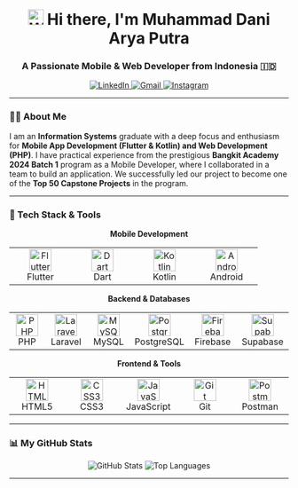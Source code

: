 <h1 align="center">
  <img src="https://media.giphy.com/media/hvRJCLFzcasrR4ia7z/giphy.gif" width="28px" alt="Waving hand">
  Hi there, I'm Muhammad Dani Arya Putra
</h1>
<h3 align="center">A Passionate Mobile & Web Developer from Indonesia 🇮🇩</h3>

<p align="center">
  <a href="https://www.linkedin.com/in/muhammad-dani-arya-putra-8a8791234/" target="_blank">
    <img src="https://img.shields.io/badge/LinkedIn-0077B5?style=for-the-badge&logo=linkedin&logoColor=white" alt="LinkedIn">
  </a>
  <a href="mailto:daniaryap01@gmail.com">
    <img src="https://img.shields.io/badge/Gmail-D14836?style=for-the-badge&logo=gmail&logoColor=white" alt="Gmail">
  </a>
  <a href="https://www.instagram.com/daniarya_p/" target="_blank">
    <img src="https://img.shields.io/badge/Instagram-E4405F?style=for-the-badge&logo=instagram&logoColor=white" alt="Instagram">
  </a>
</p>

---

### 👨‍💻 About Me

I am an **Information Systems** graduate with a deep focus and enthusiasm for **Mobile App Development (Flutter & Kotlin) and Web Development (PHP)**. I have practical experience from the prestigious **Bangkit Academy 2024 Batch 1** program as a Mobile Developer, where I collaborated in a team to build an application. We successfully led our project to become one of the **Top 50 Capstone Projects** in the program.

---

### 🚀 Tech Stack & Tools

<div align="center">
  
**Mobile Development**
  
<table>
  <tr>
    <td align="center" width="96">
      <img src="https://cdn.jsdelivr.net/gh/devicons/devicon/icons/flutter/flutter-original.svg" width="40" height="40" alt="Flutter" />
      <br>Flutter
    </td>
    <td align="center" width="96">
      <img src="https://cdn.jsdelivr.net/gh/devicons/devicon/icons/dart/dart-original.svg" width="40" height="40" alt="Dart" />
      <br>Dart
    </td>
    <td align="center" width="96">
      <img src="https://cdn.jsdelivr.net/gh/devicons/devicon/icons/kotlin/kotlin-original.svg" width="40" height="40" alt="Kotlin" />
      <br>Kotlin
    </td>
    <td align="center" width="96">
      <img src="https://cdn.jsdelivr.net/gh/devicons/devicon/icons/android/android-original.svg" width="40" height="40" alt="Android" />
      <br>Android
    </td>
  </tr>
</table>

**Backend & Databases**
<table>
  <tr>
    <td align="center" width="96">
      <img src="https://cdn.jsdelivr.net/gh/devicons/devicon/icons/php/php-original.svg" width="40" height="40" alt="PHP" />
      <br>PHP
    </td>
    <td align="center" width="96">
      <img src="https://upload.wikimedia.org/wikipedia/commons/thumb/9/9a/Laravel.svg/1969px-Laravel.svg.png" width="40" height="40" alt="Laravel" />
      <br>Laravel
    </td>
    <td align="center" width="96">
      <img src="https://cdn.jsdelivr.net/gh/devicons/devicon/icons/mysql/mysql-original-wordmark.svg" width="40" height="40" alt="MySQL" />
      <br>MySQL
    </td>
    <td align="center" width="96">
      <img src="https://cdn.jsdelivr.net/gh/devicons/devicon/icons/postgresql/postgresql-original.svg" width="40" height="40" alt="PostgreSQL" />
      <br>PostgreSQL
    </td>
    <td align="center" width="96">
      <img src="https://brandlogos.net/wp-content/uploads/2025/03/firebase_icon-logo_brandlogos.net_tcvck.png" width="40" height="40" alt="Firebase" />
      <br>Firebase
    </td>
    <td align="center" width="96">
      <img src="https://cdn.jsdelivr.net/gh/devicons/devicon/icons/supabase/supabase-original.svg" width="40" height="40" alt="Supabase" />
      <br>Supabase
    </td>
  </tr>
</table>
  
**Frontend & Tools**
<table>
  <tr>
    <td align="center" width="96">
      <img src="https://cdn.jsdelivr.net/gh/devicons/devicon/icons/html5/html5-original.svg" width="40" height="40" alt="HTML5" />
      <br>HTML5
    </td>
    <td align="center" width="96">
      <img src="https://cdn.jsdelivr.net/gh/devicons/devicon/icons/css3/css3-original.svg" width="40" height="40" alt="CSS3" />
      <br>CSS3
    </td>
    <td align="center" width="96">
      <img src="https://cdn.jsdelivr.net/gh/devicons/devicon/icons/javascript/javascript-original.svg" width="40" height="40" alt="JavaScript" />
      <br>JavaScript
    </td>
    <td align="center" width="96">
      <img src="https://cdn.jsdelivr.net/gh/devicons/devicon/icons/git/git-original.svg" width="40" height="40" alt="Git" />
      <br>Git
    </td>
    <td align="center" width="96">
      <img src="https://cdn.jsdelivr.net/gh/devicons/devicon/icons/postman/postman-original.svg" width="40" height="40" alt="Postman" />
      <br>Postman
    </td>
  </tr>
</table>
</div>

---

### 📊 My GitHub Stats

<p align="center">
  <img src="https://github-readme-stats.vercel.app/api?username=NotDaniArya&show_icons=true&theme=tokyonight&hide_border=true&include_all_commits=true&count_private=true" alt="GitHub Stats" />
  <img src="https://github-readme-stats.vercel.app/api/top-langs/?username=NotDaniArya&layout=compact&theme=tokyonight&hide_border=true&include_all_commits=true&count_private=true&langs_count=8" alt="Top Languages" />
</p>

---
